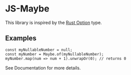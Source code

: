 # JS-Maybe
This library is inspired by the [Rust Option](https://doc.rust-lang.org/std/option/enum.Option.html) type.

## Examples
```
const myNullableNumber = null; 
const myNumber = Maybe.of(myNullableNumber);
myNumber.map(num => num + 1).unwrapOr(0); // returns 0
```

See Documentation for more details.